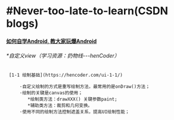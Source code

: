 # #Never-too-late-to-learn(CSDN blogs)
#### [如何自学Android, 教大家玩爆Android](https://blog.csdn.net/xiaole0313/article/details/51714223)

###### *自定义view（学习资源：扔物线---henCoder）

     [1-1 绘制基础](https://hencoder.com/ui-1-1/)

         ·自定义绘制的方式是重写绘制方法，最常用的是onDraw()方法；
         ·绘制的关键是canvas的使用；
            *绘制类方法：drawXXX() 关键参数paint;
            *辅助类方法：裁剪和几何变换。
         ·使用不同的绘制方法控制遮盖关系，提高UI绘制性能；

